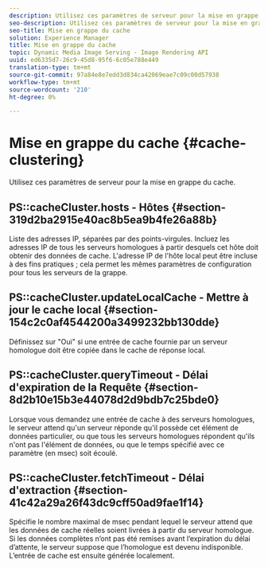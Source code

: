 ```yaml
---
description: Utilisez ces paramètres de serveur pour la mise en grappe du cache.
seo-description: Utilisez ces paramètres de serveur pour la mise en grappe du cache.
seo-title: Mise en grappe du cache
solution: Experience Manager
title: Mise en grappe du cache
topic: Dynamic Media Image Serving - Image Rendering API
uuid: ed6335d7-26c9-45d8-95f6-6c05e788e449
translation-type: tm+mt
source-git-commit: 97a84e8e7edd3d834ca42069eae7c09c00d57938
workflow-type: tm+mt
source-wordcount: '210'
ht-degree: 0%

---
```



# Mise en grappe du cache {#cache-clustering}

Utilisez ces paramètres de serveur pour la mise en grappe du cache.

## PS::cacheCluster.hosts - Hôtes {#section-319d2ba2915e40ac8b5ea9b4fe26a88b}

Liste des adresses IP, séparées par des points-virgules. Incluez les adresses IP de tous les serveurs homologues à partir desquels cet hôte doit obtenir des données de cache. L&#39;adresse IP de l&#39;hôte local peut être incluse à des fins pratiques ; cela permet les mêmes paramètres de configuration pour tous les serveurs de la grappe.

## PS::cacheCluster.updateLocalCache - Mettre à jour le cache local {#section-154c2c0af4544200a3499232bb130dde}

Définissez sur &quot;Oui&quot; si une entrée de cache fournie par un serveur homologue doit être copiée dans le cache de réponse local.

## PS::cacheCluster.queryTimeout - Délai d&#39;expiration de la Requête {#section-8d2b10e15b3e44078d2d9bdb7c25bde0}

Lorsque vous demandez une entrée de cache à des serveurs homologues, le serveur attend qu&#39;un serveur réponde qu&#39;il possède cet élément de données particulier, ou que tous les serveurs homologues répondent qu&#39;ils n&#39;ont pas l&#39;élément de données, ou que le temps spécifié avec ce paramètre (en msec) soit écoulé.

## PS::cacheCluster.fetchTimeout - Délai d&#39;extraction {#section-41c42a29a26f43dc9cff50ad9fae1f14}

Spécifie le nombre maximal de msec pendant lequel le serveur attend que les données de cache réelles soient livrées à partir du serveur homologue. Si les données complètes n’ont pas été remises avant l’expiration du délai d’attente, le serveur suppose que l’homologue est devenu indisponible. L’entrée de cache est ensuite générée localement.
